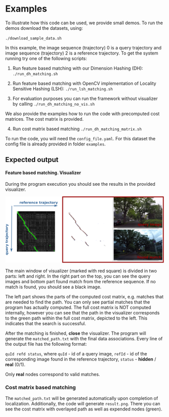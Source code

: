 # Examples

To illustrate how this code can be used, we provide small demos.
To run the demos download the datasets, using:

`./download_sample_data.sh`

In this example, the image sequence (trajectory) 0 is  a query trajectory and image sequence (trajectory) 2 is a reference trajectory. To get the system running try one of the following scripts:

1. Run feature based matching with our Dimension Hashing (DH):
`./run_dh_matching.sh`

2. Run feature based matching with OpenCV implementation of Locality Sensitive Hashing (LSH):
`./run_lsh_matching.sh`

3. For evaluation purposes you can run the framework without visualizer by calling
`./run_dh_matching_no_vis.sh`

We also provide the examples how to run the code with precomputed cost matrices. The cost matrix is provided.

4. Run cost matrix based matching 
`./run_dh_matching_matrix.sh`

To run the code, you will need the `config_file.yaml`. For this dataset the config file is already provided in folder `examples`.



## Expected output

#### Feature based matching. Visualizer
During the program execution you should see the results in the provided visualizer.

![image](../doc/pics/visualizer.png)

The main window of visualizer (marked with red square) is divided in two parts: left and right.  In the right part on the top, you can see the query images and bottom part found match from the reference sequence. If no match is found, you should see a black image.

The left part shows the parts of the computed cost matrix, e.g. matches that are needed to find the path. You can only see partial matches that the program has actually computed. The full cost matrix is NOT computed internally, however you can see that the path in the visualizer corresponds to the green path within the full cost matrix, depicted to the left. This indicates that the search is successful.



After the matching is finished, **close** the visualizer. The program will generate  the `matched_path.txt` with the final data associations.
Every line of the output file has the following format:

`quId refd status`, where  `quId` - id of a query image, `refId` - id of the corresponding image found in the reference trajectory,  `status` - **hidden** / **real** (0/1). 

Only **real** nodes correspond to valid matches.

### Cost matrix based matching

The `matched_path.txt` will be generated automatically upon completion of localization. Additionally, the code will generate `result.png`. There you can see the cost matrix with overlayed path as well as expended nodes (green).

